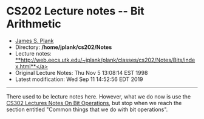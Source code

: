 
# CS202 Lecture notes -- Bit Arithmetic


- <a href=http://web.eecs.utk.edu/~jplank>James S. Plank</a>
- Directory: <b>/home/jplank/cs202/Notes</b>
- Lecture notes:
    <a href=http://web.eecs.utk.edu/~jplank/plank/classes/cs202/Notes/Bits/index.html>
    **http://web.eecs.utk.edu/~jplank/plank/classes/cs202/Notes/Bits/index.html**</a>
-  Original Lecture Notes: Thu Nov  5 13:08:14 EST 1998
-  Latest modification: 
Wed Sep 11 14:52:56 EDT 2019

---

There used to be lecture notes here.  However, what we do now is use
the
<a href=http://web.eecs.utk.edu/~jplank/plank/classes/cs302/Notes/Bits/>CS302 Lectures Notes On Bit Operations</a>, but stop when we reach the section entitled "Common things that we do with bit operations".

 
